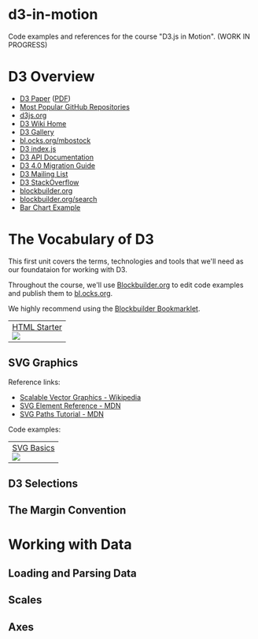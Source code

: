 # d3-in-motion
Code examples and references for the course "D3.js in Motion". (WORK IN PROGRESS)

# D3 Overview

 * [D3 Paper](http://vis.stanford.edu/papers/d3) ([PDF](http://vis.stanford.edu/files/2011-D3-InfoVis.pdf))
 * [Most Popular GitHub Repositories](https://github.com/search?utf8=%C3%A2%C2%9C%C2%93&q=stars%3A%3E1&type=Repositories&ref=searchresults)
 * [d3js.org](https://d3js.org/)
 * [D3 Wiki Home](https://github.com/d3/d3/wiki)
 * [D3 Gallery](https://github.com/d3/d3/wiki/Gallery)
 * [bl.ocks.org/mbostock](http://bl.ocks.org/mbostock)
 * [D3 index.js](https://github.com/d3/d3/blob/master/index.js)
 * [D3 API Documentation](https://github.com/d3/d3/blob/master/API.md)
 * [D3 4.0 Migration Guide](https://github.com/d3/d3/blob/master/CHANGES.md)
 * [D3 Mailing List](https://groups.google.com/forum/#!forum/d3-js)
 * [D3 StackOverflow](http://stackoverflow.com/questions/tagged/d3.js)
 * [blockbuilder.org](http://blockbuilder.org)
 * [blockbuilder.org/search](http://blockbuilder.org/search)
 * [Bar Chart Example](http://bl.ocks.org/mbostock/3885304)
 




# The Vocabulary of D3

This first unit covers the terms, technologies and tools that we'll need as our foundataion for working with D3.

Throughout the course, we'll use [Blockbuilder.org](http://blockbuilder.org/) to edit code examples and publish them to [bl.ocks.org](http://bl.ocks.org/).

We highly recommend using the [Blockbuilder Bookmarklet](http://bl.ocks.org/enjalot/c0e1634fb919c37575b8).

<table>
  <tr>
    <td>
      <a href="http://bl.ocks.org/curran/30488e66d2ed50eaea82d4d012bf64a2">
        HTML Starter
      </a><br>
      <a href="http://bl.ocks.org/curran/30488e66d2ed50eaea82d4d012bf64a2">
        <img src="http://bl.ocks.org/curran/raw/30488e66d2ed50eaea82d4d012bf64a2/thumbnail.png">
      </a>
    </td>
  </tr>
</table>

## SVG Graphics

Reference links:

 * [Scalable Vector Graphics - Wikipedia](https://en.wikipedia.org/wiki/Scalable_Vector_Graphics)
 * [SVG Element Reference - MDN](https://developer.mozilla.org/en-US/docs/Web/SVG/Element)
 * [SVG Paths Tutorial - MDN](https://developer.mozilla.org/en/docs/Web/SVG/Tutorial/Paths)

Code examples:

<table>
  <tr>
    <td>
      <a href="http://bl.ocks.org/curran/098af28142c664535cdf624d09dd90a8">
        SVG Basics
      </a><br>
      <a href="http://bl.ocks.org/curran/098af28142c664535cdf624d09dd90a8">
        <img src="http://bl.ocks.org/curran/raw/098af28142c664535cdf624d09dd90a8/thumbnail.png">
      </a>
    </td>
  </tr>
</table>

## D3 Selections

## The Margin Convention

# Working with Data

## Loading and Parsing Data

## Scales

## Axes
